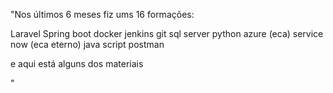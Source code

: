 "Nos últimos 6 meses fiz ums 16 formações:

Laravel
Spring boot
docker
jenkins
git
sql server
python 
azure (eca)
service now (eca eterno)
java script
postman

e aqui está alguns dos materiais 

" 
